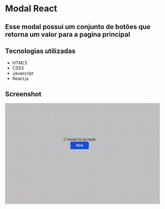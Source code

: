 # Modal React

## Esse modal possui um conjunto de botões que retorna um valor para a pagina principal

## Tecnologias utilizadas

<ul>
  <li>HTML5</li>
  <li>CSS3</li>
  <li>Javascript</li>
  <li>React.js</li>
</ul>

## Screenshot

<img src="Video_1696946146.gif">
